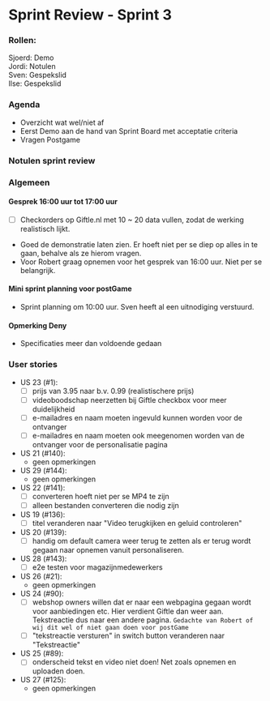 # Sprint Review - Sprint 3

### Rollen:

Sjoerd: Demo\
Jordi: Notulen\
Sven: Gespekslid\
Ilse: Gespekslid

### Agenda

- Overzicht wat wel/niet af
- Eerst Demo aan de hand van Sprint Board met acceptatie criteria
- Vragen Postgame

### Notulen sprint review

### Algemeen

#### Gesprek 16:00 uur tot 17:00 uur

- [ ] Checkorders op Giftle.nl met 10 ~ 20 data vullen, zodat de werking realistisch lijkt.
- Goed de demonstratie laten zien. Er hoeft niet per se diep op alles in te gaan, behalve als ze hierom vragen.
- Voor Robert graag opnemen voor het gesprek van 16:00 uur. Niet per se belangrijk.

#### Mini sprint planning voor postGame
- Sprint planning om 10:00 uur. Sven heeft al een uitnodiging verstuurd.

#### Opmerking Deny
- Specificaties meer dan voldoende gedaan

### User stories

- US 23 (#1):
  - [ ] prijs van 3.95 naar b.v. 0.99 (realistischere prijs)
  - [ ] videoboodschap neerzetten bij Giftle checkbox voor meer duidelijkheid
  - [ ] e-mailadres en naam moeten ingevuld kunnen worden voor de ontvanger
  - [ ] e-mailadres en naam moeten ook meegenomen worden van de ontvanger voor de personalisatie pagina
- US 21 (#140):
  - geen opmerkingen
- US 29 (#144):
  - geen opmerkingen
- US 22 (#141):
  - [ ] converteren hoeft niet per se MP4 te zijn
  - [ ] alleen bestanden converteren die nodig zijn
- US 19 (#136):
  - [ ] titel veranderen naar "Video terugkijken en geluid controleren"
- US 20 (#139):
  - [ ] handig om default camera weer terug te zetten als er terug wordt gegaan naar opnemen vanuit personaliseren.
- US 28 (#143):
  - [ ] e2e testen voor magazijnmedewerkers
- US 26 (#21):
  - geen opmerkingen
- US 24 (#90):
  - [ ] webshop owners willen dat er naar een webpagina gegaan wordt voor aanbiedingen etc. Hier verdient Giftle dan weer aan. Tekstreactie dus naar een andere pagina. 
  ```Gedachte van Robert of wij dit wel of niet gaan doen voor postGame```
  - [ ] "tekstreactie versturen" in switch button veranderen naar "Tekstreactie"
- US 25 (#89):
  - [ ] onderscheid tekst en video niet doen! Net zoals opnemen en uploaden doen.
- US 27 (#125):
  - geen opmerkingen
